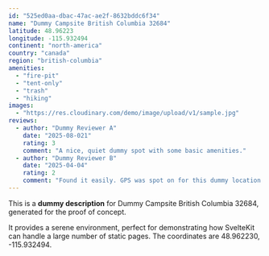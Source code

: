 ```yaml
---
id: "525ed0aa-dbac-47ac-ae2f-8632bddc6f34"
name: "Dummy Campsite British Columbia 32684"
latitude: 48.96223
longitude: -115.932494
continent: "north-america"
country: "canada"
region: "british-columbia"
amenities:
  - "fire-pit"
  - "tent-only"
  - "trash"
  - "hiking"
images:
  - "https://res.cloudinary.com/demo/image/upload/v1/sample.jpg"
reviews:
  - author: "Dummy Reviewer A"
    date: "2025-08-021"
    rating: 3
    comment: "A nice, quiet dummy spot with some basic amenities."
  - author: "Dummy Reviewer B"
    date: "2025-04-04"
    rating: 2
    comment: "Found it easily. GPS was spot on for this dummy location."
---
```


This is a **dummy description** for Dummy Campsite British Columbia 32684, generated for the proof of concept.

It provides a serene environment, perfect for demonstrating how SvelteKit can handle a large number of static pages. The coordinates are 48.962230, -115.932494.
